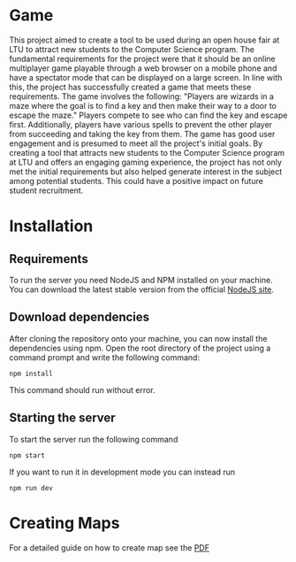 # Game

This project aimed to create a tool to be used during an open house fair at LTU to attract new students to the Computer Science program. The fundamental requirements for the project were that it should be an online multiplayer game playable through a web browser on a mobile phone and have a spectator mode that can be displayed on a large screen. In line with this, the project has successfully created a game that meets these requirements. The game involves the following: "Players are wizards in a maze where the goal is to find a key and then make their way to a door to escape the maze." Players compete to see who can find the key and escape first. Additionally, players have various spells to prevent the other player from succeeding and taking the key from them. The game has good user engagement and is presumed to meet all the project's initial goals. By creating a tool that attracts new students to the Computer Science program at LTU and offers an engaging gaming experience, the project has not only met the initial requirements but also helped generate interest in the subject among potential students. This could have a positive impact on future student recruitment.

# Installation

## Requirements

To run the server you need NodeJS and NPM installed on your machine.
You can download the latest stable version from the official
[NodeJS site](https://nodejs.org).

## Download dependencies

After cloning the repository onto your machine, you can now install the
dependencies using npm. Open the root directory of the project using a
command prompt and write the following command:

`npm install`

This command should run without error.

## Starting the server

To start the server run the following command

`npm start`

If you want to run it in development mode you can instead run

`npm run dev`

# Creating Maps

For a detailed guide on how to create map see the [PDF](/MapGuideV2.pdf)
